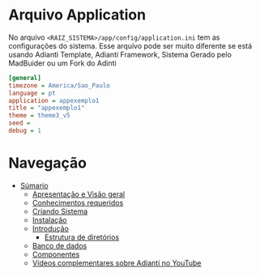 # Arquivo Application

No arquivo `<RAIZ_SISTEMA>/app/config/application.ini` tem as configurações do sistema. Esse arquivo pode ser muito diferente se está usando Adianti Template, Adianti Framework, Sistema Gerado pelo MadBuider ou um Fork do Adinti



```ini
[general]
timezone = America/Sao_Paulo
language = pt
application = appexemplo1
title = "appexemplo1"
theme = theme3_v5
seed = 
debug = 1
```

# Navegação
* [Súmario](../README.md)
    * [Apresentação e Visão geral](apresentacao.md)
    * [Conhecimentos requeridos](conhecimento_requerido.md)
    * [Criando Sistema](criando_sistema.md)
    * [Instalação](instalacao.md)
    * [Introdução](introducao.md)
        * [Estrutura de diretórios](estrutra_dir.md)
    * [Banco de dados](banco_model.md)
    * [Componentes](componentes.md)
    * [Vídeos complementares sobre Adianti no YouTube](videos_youtube.md)
